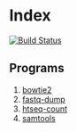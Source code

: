 # Index

[![Build Status](https://travis-ci.com/rnnh/bioinfo-notebook.svg?branch=master)](https://travis-ci.com/rnnh/bioinfo-notebook)

## Programs

1. [bowtie2](docs/bowtie2.md)
2. [fastq-dump](docs/fastq-dump.md)
3. [htseq-count](docs/htseq-count.md)
4. [samtools](docs/samtools.md)
